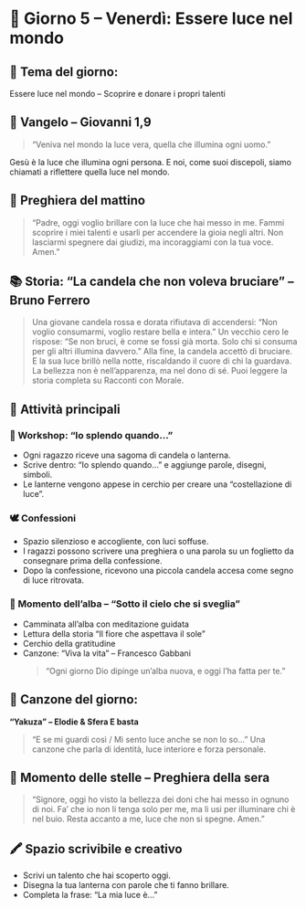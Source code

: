 [comment]: <> (Venerdì)

# 📅 Giorno 5 – Venerdì: Essere luce nel mondo

## 🌟 Tema del giorno:
Essere luce nel mondo – Scoprire e donare i propri talenti

## 📖 Vangelo – Giovanni 1,9
> “Veniva nel mondo la luce vera, quella che illumina ogni uomo.”

Gesù è la luce che illumina ogni persona. E noi, come suoi discepoli, siamo chiamati a riflettere quella luce nel mondo.

## 🙏 Preghiera del mattino
> “Padre, oggi voglio brillare con la luce che hai messo in me. Fammi scoprire i miei talenti e usarli per accendere la gioia negli altri. Non lasciarmi spegnere dai giudizi, ma incoraggiami con la tua voce. Amen.”

## 📚 Storia: “La candela che non voleva bruciare” – Bruno Ferrero
> Una giovane candela rossa e dorata rifiutava di accendersi: “Non voglio consumarmi, voglio restare bella e intera.” Un vecchio cero le rispose: “Se non bruci, è come se fossi già morta. Solo chi si consuma per gli altri illumina davvero.” Alla fine, la candela accettò di bruciare. E la sua luce brillò nella notte, riscaldando il cuore di chi la guardava.
> La bellezza non è nell’apparenza, ma nel dono di sé.
> Puoi leggere la storia completa su Racconti con Morale.

## 🎨 Attività principali

### 🧩 Workshop: “Io splendo quando…”
*   Ogni ragazzo riceve una sagoma di candela o lanterna.
*   Scrive dentro: “Io splendo quando…” e aggiunge parole, disegni, simboli.
*   Le lanterne vengono appese in cerchio per creare una “costellazione di luce”.

### 🕊️ Confessioni
*   Spazio silenzioso e accogliente, con luci soffuse.
*   I ragazzi possono scrivere una preghiera o una parola su un foglietto da consegnare prima della confessione.
*   Dopo la confessione, ricevono una piccola candela accesa come segno di luce ritrovata.

### 🌄 Momento dell’alba – “Sotto il cielo che si sveglia”
*   Camminata all’alba con meditazione guidata
*   Lettura della storia “Il fiore che aspettava il sole”
*   Cerchio della gratitudine
*   Canzone: “Viva la vita” – Francesco Gabbani
    > “Ogni giorno Dio dipinge un’alba nuova, e oggi l’ha fatta per te.”

## 🎵 Canzone del giorno:
**“Yakuza” – Elodie & Sfera E basta**
> “E se mi guardi così / Mi sento luce anche se non lo so…” Una canzone che parla di identità, luce interiore e forza personale.

## 🌌 Momento delle stelle – Preghiera della sera
> “Signore, oggi ho visto la bellezza dei doni che hai messo in ognuno di noi. Fa’ che io non li tenga solo per me, ma li usi per illuminare chi è nel buio. Resta accanto a me, luce che non si spegne. Amen.”

## 🖍️ Spazio scrivibile e creativo
*   Scrivi un talento che hai scoperto oggi.
*   Disegna la tua lanterna con parole che ti fanno brillare.
*   Completa la frase: “La mia luce è…”
